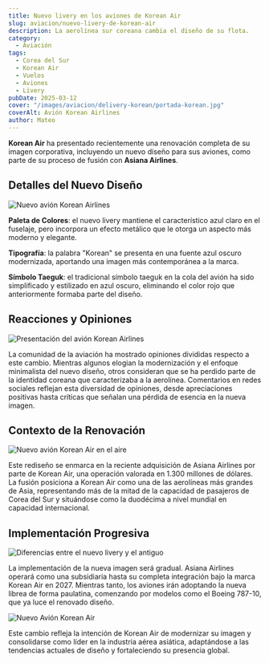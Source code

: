 ```yaml
---
title: Nuevo livery en los aviones de Korean Air
slug: aviacion/nuevo-livery-de-korean-air
description: La aerolínea sur coreana cambia el diseño de su flota.
category:
  - Aviación
tags:
  - Corea del Sur
  - Korean Air
  - Vuelos 
  - Aviones
  - Livery
pubDate: 2025-03-12
cover: "/images/aviacion/delivery-korean/portada-korean.jpg"
coverAlt: Avión Korean Airlines
author: Mateo 
---
```


**Korean Air** ha presentado recientemente una renovación completa de su imagen corporativa, incluyendo un nuevo diseño para sus aviones, como parte de su proceso de fusión con **Asiana Airlines**. 

## Detalles del Nuevo Diseño
<img src="/images/aviacion/delivery-korean/korean.jpeg" alt="Nuevo avión Korean Airlines">

**Paleta de Colores**: el nuevo livery mantiene el característico azul claro en el fuselaje, pero incorpora un efecto metálico que le otorga un aspecto más moderno y elegante. 

**Tipografía**: la palabra "Korean" se presenta en una fuente azul oscuro modernizada, aportando una imagen más contemporánea a la marca. 

**Símbolo Taeguk**: el tradicional símbolo taeguk en la cola del avión ha sido simplificado y estilizado en azul oscuro, eliminando el color rojo que anteriormente formaba parte del diseño. 

## Reacciones y Opiniones
<img src="/images/aviacion/delivery-korean/korean-avion3.jpg" alt="Presentación del avión Korean Airlines">

La comunidad de la aviación ha mostrado opiniones divididas respecto a este cambio. Mientras algunos elogian la modernización y el enfoque minimalista del nuevo diseño, otros consideran que se ha perdido parte de la identidad coreana que caracterizaba a la aerolínea. Comentarios en redes sociales reflejan esta diversidad de opiniones, desde apreciaciones positivas hasta críticas que señalan una pérdida de esencia en la nueva imagen. 

## Contexto de la Renovación
<img src="/images/aviacion/delivery-korean/korean3.jpeg" alt="Nuevo avión Korean Air en el aire">

Este rediseño se enmarca en la reciente adquisición de Asiana Airlines por parte de Korean Air, una operación valorada en 1.300 millones de dólares. La fusión posiciona a Korean Air como una de las aerolíneas más grandes de Asia, representando más de la mitad de la capacidad de pasajeros de Corea del Sur y situándose como la duodécima a nivel mundial en capacidad internacional. 

## Implementación Progresiva
<img src="/images/aviacion/delivery-korean/korean4.jpeg" alt="Diferencias entre el nuevo livery y el antiguo">

La implementación de la nueva imagen será gradual. Asiana Airlines operará como una subsidiaria hasta su completa integración bajo la marca Korean Air en 2027. Mientras tanto, los aviones irán adoptando la nueva librea de forma paulatina, comenzando por modelos como el Boeing 787-10, que ya luce el renovado diseño. 

<img src="/images/aviacion/delivery-korean/korean10.jpeg" alt="Nuevo Avión Korean Air">

Este cambio refleja la intención de Korean Air de modernizar su imagen y consolidarse como líder en la industria aérea asiática, adaptándose a las tendencias actuales de diseño y fortaleciendo su presencia global.